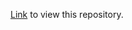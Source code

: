 [Link](https://nbviewer.org/github/yusaiwen/liaolab-fmri-seminar/tree/main/) to view this repository.
